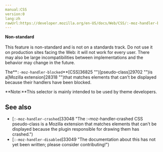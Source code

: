 ```yaml
---
manual:CSS
version:0
lang:zh
rawUrl:https://developer.mozilla.org/en-US/docs/Web/CSS/:-moz-handler-blocked
---
```






**Non-standard**<br></br>This feature is non-standard and is not on a standards track. Do not use it on production sites facing the Web: it will not work for every user. There may also be large incompatibilities between implementations and the behavior may change in the future.





The**`:-moz-handler-blocked`**[CSS]36825 "")[pseudo-class]29702 "")is a[Mozilla extension]28318 "")that matches elements that can&#39;t be displayed because their handlers have been blocked.



**Note:**This selector is mainly intended to be used by theme developers.



## See also<a name="See_also"></a>

* [`:-moz-handler-crashed`]33048 "The :-moz-handler-crashed CSS pseudo-class is a Mozilla extension that matches elements that can't be displayed because the plugin responsible for drawing them has crashed.")
* [`:-moz-handler-disabled`]33049 "The documentation about this has not yet been written; please consider contributing!")



